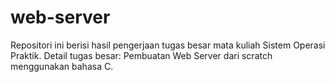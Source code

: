 # web-server
Repositori ini berisi hasil pengerjaan tugas besar mata kuliah Sistem Operasi Praktik. Detail tugas besar: Pembuatan Web Server dari scratch menggunakan bahasa C.
